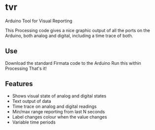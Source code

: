 # tvr
Arduino Tool for Visual Reporting

This Processing code gives a nice graphic output of all the ports on the Arduino, both analog and digital, including a time trace of both.


## Use

Download the standard Firmata code to the Arduino
Run this within Processing
That's it!

## Features

* Shows visual state of analog and digital states
* Text output of data
* Time trace on analog and digital readings
* Min/max range reporting from last N seconds
* Label changes colour when the value changes
* Variable time periods
